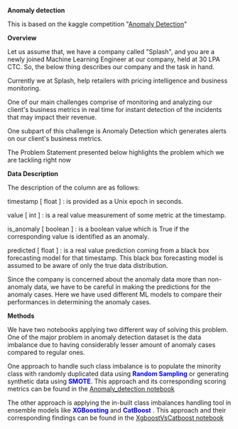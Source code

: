 __Anomaly detection__

This is based on the kaggle competition "[Anomaly Detection](https://www.kaggle.com/competitions/anomaly-detection/overview)"


__Overview__

Let us assume that, we have a company called "Splash", and you are a newly joined Machine Learning Engineer at our company, held at 30 LPA CTC. So, the below thing describes our company and the task in hand.

Currently we at Splash, help retailers with pricing intelligence and business monitoring.

One of our main challenges comprise of monitoring and analyzing our client's business metrics in real time for instant detection of the incidents that may impact their revenue.

One subpart of this challenge is Anomaly Detection which generates alerts on our client's business metrics.

The Problem Statement presented below highlights the problem which we are tackling right now

__Data Description__

The description of the column are as follows:

timestamp [ float ] : is provided as a Unix epoch in seconds.

value [ int ] : is a real value measurement of some metric at the timestamp.

is_anomaly [ boolean ] : is a boolean value which is True if the corresponding value is identified as an anomaly.

predicted [ float ] : is a real value prediction coming from a black box forecasting model for that timestamp. This black box forecasting model is assumed to be aware of only the true data distribution.

Since the company is concerned about the anomaly data more than non-anomaly data, we have to be careful in making the predictions for the anomaly cases. Here we have used different ML models to compare their performances in determining the anomaly cases.


__Methods__

We have two notebooks applying two different way of solving this problem. One of the major problem in anomaly detection dataset is the data imbalance due to having considerably lesser amount of anomaly cases compared to regular ones. 

One approach to handle such class imbalance is to populate the minority class with randomly duplicated data using <span style= 'color: blue;'>**Random Sampling** </span> or generating synthetic data using <span style= 'color: blue;'>**SMOTE**</span>. This approach and its corresponding scoring metrics can be found in the [Anomaly_detection notebook](/Anomaly_detection.ipynb)

The other approach is applying the in-built class imbalances handling tool in ensemble models like <span style= 'color: blue;'>**XGBoosting** </span> and <span style= 'color: blue;'>**CatBoost** </span>. This approach and their corresponding findings can be found in the [XgboostVsCatboost notebook](/XgboostVsCatboost.ipynb)